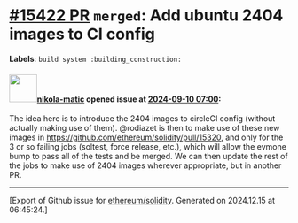 # [\#15422 PR](https://github.com/ethereum/solidity/pull/15422) `merged`: Add ubuntu 2404 images to CI config
**Labels**: `build system :building_construction:`


#### <img src="https://avatars.githubusercontent.com/u/4415530?u=dc3db70e8fbd03f92ca81ee173d57774ce61084d&v=4" width="50">[nikola-matic](https://github.com/nikola-matic) opened issue at [2024-09-10 07:00](https://github.com/ethereum/solidity/pull/15422):

The idea here is to introduce the 2404 images to circleCI config (without actually making use of them). @rodiazet is then to make use of these new images in https://github.com/ethereum/solidity/pull/15320, and only for the 3 or so failing jobs (soltest, force release, etc.), which will allow the evmone bump to pass all of the tests and be merged. We can then update the rest of the jobs to make use of 2404 images wherever appropriate, but in another PR.




-------------------------------------------------------------------------------



[Export of Github issue for [ethereum/solidity](https://github.com/ethereum/solidity). Generated on 2024.12.15 at 06:45:24.]
